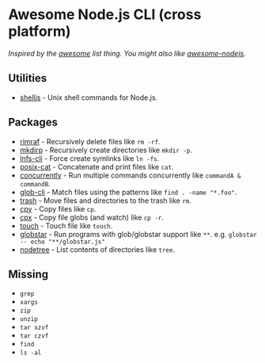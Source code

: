 # Awesome Node.js CLI (cross platform)

*Inspired by the [awesome](https://github.com/sindresorhus/awesome) list thing. You might also like [awesome-nodejs](https://github.com/sindresorhus/awesome-nodejs).*

## Utilities

* [shelljs](https://github.com/arturadib/shelljs) - Unix shell commands for Node.js.

## Packages

* [rimraf](https://github.com/isaacs/rimraf) - Recursively delete files like `rm -rf`.
* [mkdirp](https://github.com/substack/node-mkdirp) - Recursively create directories like `mkdir -p`.
* [lnfs-cli](https://github.com/kevva/lnfs-cli) - Force create symlinks like `ln -fs`.
* [posix-cat](https://github.com/shama/posix-cat) - Concatenate and print files like `cat`.
* [concurrently](https://github.com/kimmobrunfeldt/concurrently) - Run multiple commands concurrently like `commandA & commandB`.
* [glob-cli](https://github.com/latentflip/node-glob-cli) - Match files using the patterns like `find . -name "*.foo"`.
* [trash](https://github.com/sindresorhus/trash) - Move files and directories to the trash like `rm`.
* [cpy](https://github.com/sindresorhus/cpy) - Copy files like `cp`.
* [cpx](https://github.com/mysticatea/cpx) - Copy file globs (and watch) like `cp -r`.
* [touch](https://github.com/isaacs/node-touch) - Touch file like `touch`.
* [globstar](https://github.com/schnittstabil/globstar) - Run programs with glob/globstar support like `**`. e.g. `globstar -- echo "**/globstar.js"`
* [nodetree](https://github.com/psyrendust/nodetree) - List contents of directories like `tree`.

## Missing

* `grep`
* `xargs`
* `zip`
* `unzip`
* `tar xzvf`
* `tar czvf`
* `find`
* `ls -al`
